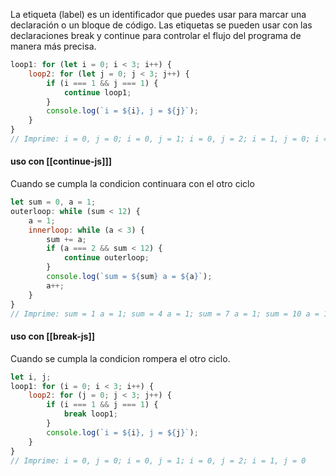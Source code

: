  La etiqueta (label) es un identificador que puedes usar para marcar una declaración o un bloque de código. Las etiquetas se pueden usar con las declaraciones break y continue para controlar el flujo del programa de manera más precisa.
```javascript
loop1: for (let i = 0; i < 3; i++) {
    loop2: for (let j = 0; j < 3; j++) {
        if (i === 1 && j === 1) {
            continue loop1;
        }
        console.log(`i = ${i}, j = ${j}`);
    }
}
// Imprime: i = 0, j = 0; i = 0, j = 1; i = 0, j = 2; i = 1, j = 0; i = 2, j = 0; i = 2, j = 1; i = 2, j = 2
```

#### uso con [[continue-js]]]
Cuando se cumpla la condicion continuara con el otro ciclo
```javascript
let sum = 0, a = 1;
outerloop: while (sum < 12) {
    a = 1;
    innerloop: while (a < 3) {
        sum += a;
        if (a === 2 && sum < 12) {
            continue outerloop;
        }
        console.log(`sum = ${sum} a = ${a}`);
        a++;
    }
}
// Imprime: sum = 1 a = 1; sum = 4 a = 1; sum = 7 a = 1; sum = 10 a = 1; sum = 12 a = 2
```
#### uso con [[break-js]]
Cuando se cumpla la condicion rompera el otro ciclo.
```javascript
let i, j;
loop1: for (i = 0; i < 3; i++) {
    loop2: for (j = 0; j < 3; j++) {
        if (i === 1 && j === 1) {
            break loop1;
        }
        console.log(`i = ${i}, j = ${j}`);
    }
}
// Imprime: i = 0, j = 0; i = 0, j = 1; i = 0, j = 2; i = 1, j = 0
```